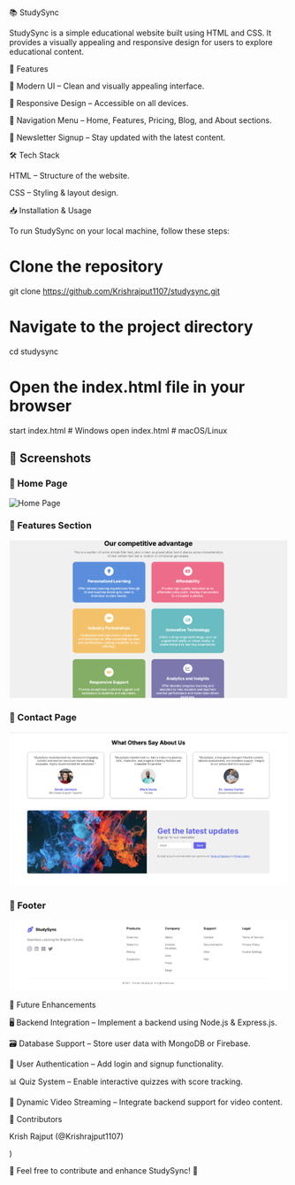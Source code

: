 📚 StudySync

StudySync is a simple educational website built using HTML and CSS. It provides a visually appealing and responsive design for users to explore educational content.

🚀 Features

🎨 Modern UI – Clean and visually appealing interface.

📲 Responsive Design – Accessible on all devices.

🔗 Navigation Menu – Home, Features, Pricing, Blog, and About sections.

📧 Newsletter Signup – Stay updated with the latest content.


🛠️ Tech Stack

HTML – Structure of the website.

CSS – Styling & layout design.

📥 Installation & Usage

To run StudySync on your local machine, follow these steps:
# Clone the repository
git clone https://github.com/Krishrajput1107/studysync.git

# Navigate to the project directory
cd studysync

# Open the index.html file in your browser
start index.html  # Windows
open index.html   # macOS/Linux

## 📸 Screenshots

### 🔹 Home Page
![Home Page](Screenshots/Homepage.png)

### 🔹 Features Section
![Features](Screenshots/Features.png)

### 🔹 Contact Page
![Contact Page](Screenshots/Contact.png)

### 🔹 Footer
![Footer Page](Screenshots/Footer.png)

🔮 Future Enhancements

🖥️ Backend Integration – Implement a backend using Node.js & Express.js.

🗃️ Database Support – Store user data with MongoDB or Firebase.

📝 User Authentication – Add login and signup functionality.

📊 Quiz System – Enable interactive quizzes with score tracking.

🎥 Dynamic Video Streaming – Integrate backend support for video content.

🤝 Contributors

Krish Rajput (@Krishrajput1107)

)

📌 Feel free to contribute and enhance StudySync! 🚀



